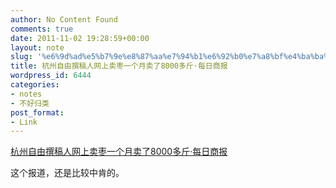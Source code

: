 ```yaml
---
author: No Content Found
comments: true
date: 2011-11-02 19:28:59+00:00
layout: note
slug: '%e6%9d%ad%e5%b7%9e%e8%87%aa%e7%94%b1%e6%92%b0%e7%a8%bf%e4%ba%ba%e7%bd%91%e4%b8%8a%e5%8d%96%e6%9e%a3%e4%b8%80%e4%b8%aa%e6%9c%88%e5%8d%96%e4%ba%868000%e5%a4%9a%e6%96%a4%c2%b7%e6%af%8f%e6%97%a5%e5%95%86'
title: 杭州自由撰稿人网上卖枣一个月卖了8000多斤·每日商报
wordpress_id: 6444
categories:
- notes
- 不好归类
post_format:
- Link
---
```


[杭州自由撰稿人网上卖枣一个月卖了8000多斤·每日商报](http://hzdaily.hangzhou.com.cn/mrsb/html/2011-11/02/content_1162399.htm)

这个报道，还是比较中肯的。
